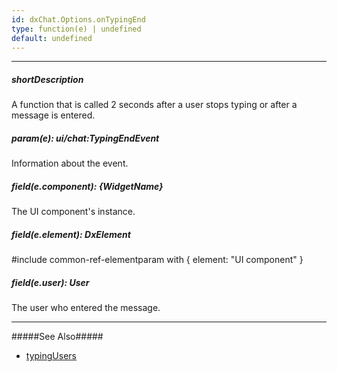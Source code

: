```yaml
---
id: dxChat.Options.onTypingEnd
type: function(e) | undefined
default: undefined
---
```

---
##### shortDescription
A function that is called 2 seconds after a user stops typing or after a message is entered.

##### param(e): ui/chat:TypingEndEvent
Information about the event.

##### field(e.component): {WidgetName}
The UI component's instance.

##### field(e.element): DxElement
#include common-ref-elementparam with { element: "UI component" }

##### field(e.user): User
The user who entered the message.

---
#####See Also#####
- [typingUsers](/Documentation/ApiReference/UI_Components/dxChat/Configuration/#typingUsers)